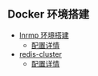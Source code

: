 ## Docker 环境搭建



- [lnrmp 环境搭建](lnrmp/README.md)
  - [配置详情](lnrmp/config.md)
- [redis-cluster](Redis-cluster/README.md)
  - [配置详情](Redis-cluster/config.md)



